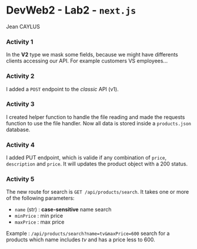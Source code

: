 # DevWeb2 - Lab2 - `next.js`

Jean CAYLUS

### Activity 1

In the **V2** type we mask some fields, because we might have differents clients accessing our API. For example customers VS employees...

### Activity 2

I added a `POST` endpoint to the *classic* API (v1).

### Activity 3

I created helper function to handle the file reading and made the requests function to use the file handler. Now all data is stored inside a `products.json` database. 

### Activity 4

I added PUT endpoint, which is valide if any combination of `price`, `description` and `price`. It will updates the product object with a 200 status. 

### Activity 5

The new route for search is `GET /api/products/search`. It takes one or more of the following parameters:

- `name` (str) : **case-sensitive** name search
- `minPrice` : min price
- `maxPrice` : max price

Example : `/api/products/search?name=tv&maxPrice=600` search for a products which name includes *tv* and has a price less to 600.